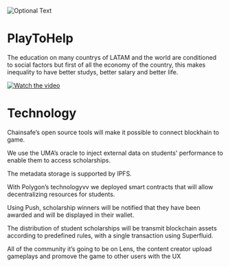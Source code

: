 ![Optional Text](../master/PlayToHelpGame/Assets/Projects/Untitled_Artwork.png)

# PlayToHelp
The education on many countrys of LATAM and the world are conditioned to social factors but first of all the economy of the country, this makes inequality to have better studys, better salary and better life. 

[![Watch the video](https://img.youtube.com/vi/AlKIrkG-eDs/maxresdefault.jpg)](https://youtu.be/AlKIrkG-eDs)
# Technology

Chainsafe’s open source tools will make it possible to connect blockhain to game.

We use the UMA’s oracle to inject external data on students' performance to enable them to access scholarships.

The metadata storage is supported by IPFS.

With Polygon’s technologyvv we deployed smart contracts that will allow decentralizing resources for students. 

Using Push, scholarship winners will be notified that they have been awarded and will be displayed in their wallet.

The distribution of student scholarships  will be transmit blockchain assets according to predefined rules, with a single transaction using Superfluid.

All of the community it’s going to be on Lens, the content creator upload gameplays and promove the game to other users with the UX
